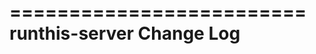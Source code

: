 =========================
runthis-server Change Log
=========================

<!-- current developments -->
